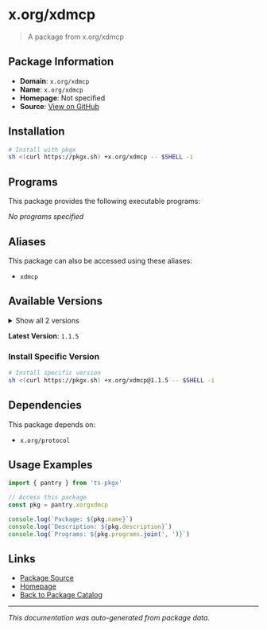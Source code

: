 # x.org/xdmcp

> A package from x.org/xdmcp

## Package Information

- **Domain**: `x.org/xdmcp`
- **Name**: `x.org/xdmcp`
- **Homepage**: Not specified
- **Source**: [View on GitHub](https://github.com/pkgxdev/pantry/tree/main/projects/x.org/xdmcp/package.yml)

## Installation

```bash
# Install with pkgx
sh <(curl https://pkgx.sh) +x.org/xdmcp -- $SHELL -i
```

## Programs

This package provides the following executable programs:

*No programs specified*

## Aliases

This package can also be accessed using these aliases:

- `xdmcp`

## Available Versions

<details>
<summary>Show all 2 versions</summary>

- `1.1.5`, `1.1.4`

</details>

**Latest Version**: `1.1.5`

### Install Specific Version

```bash
# Install specific version
sh <(curl https://pkgx.sh) +x.org/xdmcp@1.1.5 -- $SHELL -i
```

## Dependencies

This package depends on:

- `x.org/protocol`

## Usage Examples

```typescript
import { pantry } from 'ts-pkgx'

// Access this package
const pkg = pantry.xorgxdmcp

console.log(`Package: ${pkg.name}`)
console.log(`Description: ${pkg.description}`)
console.log(`Programs: ${pkg.programs.join(', ')}`)
```

## Links

- [Package Source](https://github.com/pkgxdev/pantry/tree/main/projects/x.org/xdmcp/package.yml)
- [Homepage](#)
- [Back to Package Catalog](../package-catalog.md)

---

*This documentation was auto-generated from package data.*
